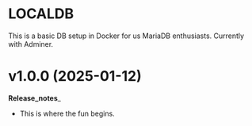LOCALDB 
=======

This is a basic DB setup in Docker for us MariaDB enthusiasts.
Currently with Adminer.

v1.0.0 (2025-01-12)
===================

__Release_notes___
* This is where the fun begins.


